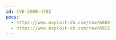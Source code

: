 ```yaml
---
id: CVE-2008-4762
pocs:
  - https://www.exploit-db.com/raw/6800
  - https://www.exploit-db.com/raw/6812
---
```

